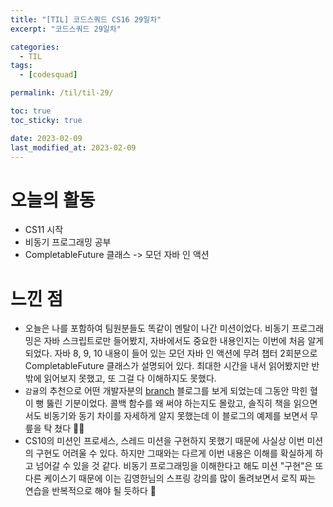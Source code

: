```yaml
---
title: "[TIL] 코드스쿼드 CS16 29일차"
excerpt: "코드스쿼드 29일차"

categories:
  - TIL
tags:
  - [codesquad]

permalink: /til/til-29/

toc: true
toc_sticky: true

date: 2023-02-09
last_modified_at: 2023-02-09
---
```


# 오늘의 활동
- CS11 시작
- 비동기 프로그래밍 공부
- CompletableFuture 클래스 -> 모던 자바 인 액션

# 느낀 점
- 오늘은 나를 포함하여 팀원분들도 똑같이 멘탈이 나간 미션이었다. 비동기 프로그래밍은 자바 스크립트로만 들어봤지, 자바에서도 중요한 내용인지는 이번에 처음 알게 되었다. 자바 8, 9, 10 내용이 들어 있는 모던 자바 인 액션에 무려 챕터 2회분으로 CompletableFuture 클래스가 설명되어 있다. 최대한 시간을 내서 읽어봤지만 반밖에 읽어보지 못했고, 또 그걸 다 이해하지도 못했다.
- `감귤`의 추천으로 어떤 개발자분의 [branch](https://brunch.co.kr/@springboot/267) 블로그를 보게 되었는데 그동안 막힌 혈이 뻥 뚫린 기분이었다. 콜백 함수를 왜 써야 하는지도 몰랐고, 솔직히 책을 읽으면서도 비동기와 동기 차이를 자세하게 알지 못했는데 이 블로그의 예제를 보면서 무릎을 탁 쳤다 👏🏻
- CS10의 미션인 프로세스, 스레드 미션을 구현하지 못했기 때문에 사실상 이번 미션의 구현도 어려울 수 있다. 하지만 그때와는 다르게 이번 내용은 이해를 확실하게 하고 넘어갈 수 있을 것 같다. 비동기 프로그래밍을 이해한다고 해도 미션 "구현"은 또 다른 케이스기 때문에 이는 김영한님의 스프링 강의를 많이 돌려보면서 로직 짜는 연습을 반복적으로 해야 될 듯하다 👀 